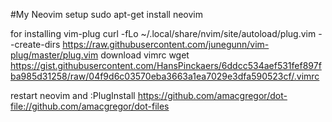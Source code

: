 #My Neovim setup
sudo apt-get install neovim

for installing vim-plug
curl -fLo ~/.local/share/nvim/site/autoload/plug.vim --create-dirs https://raw.githubusercontent.com/junegunn/vim-plug/master/plug.vim
download vimrc
wget https://gist.githubusercontent.com/HansPinckaers/6ddcc534aef531fef897fba985d31258/raw/04f9d6c03570eba3663a1ea7029e3dfa590523cf/.vimrc

restart neovim and :PlugInstall
https://github.com/amacgregor/dot-file://github.com/amacgregor/dot-files


